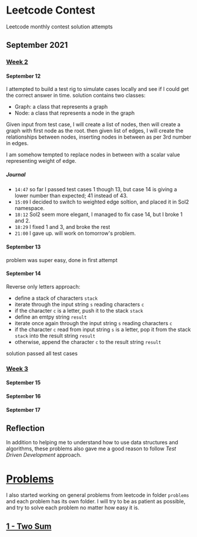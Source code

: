 # Leetcode Contest
Leetcode monthly contest solution attempts 

## September 2021 
### [Week 2](https://leetcode.com/explore/challenge/card/september-leetcoding-challenge-2021/637/week-2-september-8th-september-14th/)
#### September 12
I attempted to build a test rig to simulate cases locally and see if I could get the correct answer in time. 
solution contains two classes:
* Graph: a class that represents a graph
* Node: a class that represents a node in the graph

Given input from test case, I will create a list of nodes, then will create a graph with first node as the root.
then given list of edges, I will create the relationships between nodes, inserting nodes in between as per 3rd number in edges.

I am somehow tempted to replace nodes in between with a scalar value representing weight of edge.

##### Journal 
* `14:47` so far I passed test cases 1 though 13, but case 14 is giving a lower number than expected; 41 instead of 43.
* `15:09` I decided to switch to weighted edge soltion, and placed it in Sol2 namespace.
* `18:12` Sol2 seem more elegant, I managed to fix case 14, but I broke 1 and 2.
* `18:29` I fixed 1 and 3, and broke the rest
* `21:00` I gave up. will work on tomorrow's problem.

#### September 13
problem was super easy, done in first attempt 

#### September 14
Reverse only letters
approach:
* define a stack of characters `stack`
* iterate through the input string `s` reading characters `c`
* if the character `c` is a letter, push it to the stack `stack`
* define an emtpy string `result`
* iterate once again through the input string `s` reading characters `c`
* if the character `c` read from input string `s` is a letter, pop it from the stack `stack` into the result string `result`
* otherwise, append the character `c` to the result string `result`

solution passed all test cases

### [Week 3](https://leetcode.com/explore/challenge/card/september-leetcoding-challenge-2021/638/week-3-september-15th-september-21st/)
#### September 15
#### September 16
#### September 17
## Reflection 
In addition to helping me to understand how to use data structures and algorithms, these problems also gave me a good reason to follow _Test Driven Development_ approach.

# [Problems](https://leetcode.com/problemset/all) 
I also started working on general problems from leetcode in folder `problems` and each problem has its own folder.
I will try to be as patient as possible, and try to solve each problem no matter how easy it is.

## [1 - Two Sum](https://leetcode.com/problems/two-sum/)
